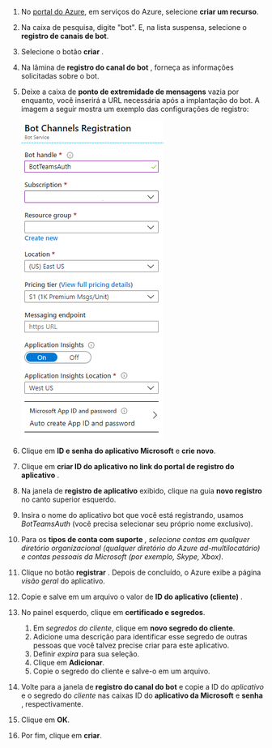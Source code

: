 1. No [portal do Azure](https://ms.portal.azure.com/#home), em serviços do Azure, selecione **criar um recurso**.
1. Na caixa de pesquisa, digite "bot". E, na lista suspensa, selecione o **registro de canais de bot**.
1. Selecione o botão **criar** .
1. Na lâmina de **registro do canal do bot** , forneça as informações solicitadas sobre o bot.
1. Deixe a caixa de **ponto de extremidade de mensagens** vazia por enquanto, você inserirá a URL necessária após a implantação do bot. A imagem a seguir mostra um exemplo das configurações de registro:

    ![registro de canais de aplicativos bot](../../assets/images/authentication/auth-bot-channels-registration.png)

1. Clique em **ID e senha do aplicativo Microsoft** e **crie novo**.
1. Clique em **criar ID do aplicativo no link do portal de registro do aplicativo** .
1. Na janela de **registro de aplicativo** exibido, clique na guia **novo registro** no canto superior esquerdo.
1. Insira o nome do aplicativo bot que você está registrando, usamos *BotTeamsAuth* (você precisa selecionar seu próprio nome exclusivo).
1. Para os **tipos de conta com suporte** *, selecione contas em qualquer diretório organizacional (qualquer diretório do Azure ad-multilocatário) e contas pessoais da Microsoft (por exemplo, Skype, Xbox)*.
1. Clique no botão **registrar** . Depois de concluído, o Azure exibe a página *visão geral* do aplicativo.
1. Copie e salve em um arquivo o valor de **ID do aplicativo (cliente)** .
1. No painel esquerdo, clique em **certificado e segredos**.
    1. Em *segredos do cliente*, clique em **novo segredo do cliente**.
    1. Adicione uma descrição para identificar esse segredo de outras pessoas que você talvez precise criar para este aplicativo.
    1. Definir *expira* para sua seleção.
    1. Clique em **Adicionar**.
    1. Copie o segredo do cliente e salve-o em um arquivo.
1. Volte para a janela de **registro do canal do bot** e copie a ID do *aplicativo* e o segredo do *cliente* nas caixas ID do **aplicativo da Microsoft** e **senha** , respectivamente.
1. Clique em **OK**.
1. Por fim, clique em **criar**.
